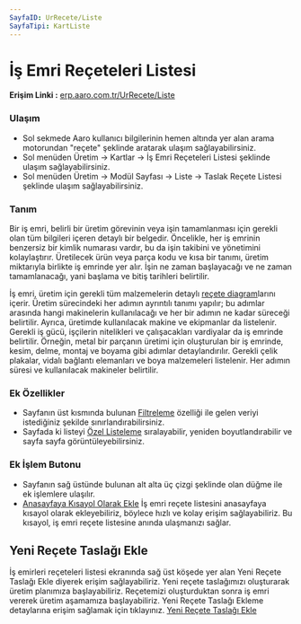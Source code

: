 ```yaml
---
SayfaID: UrRecete/Liste
SayfaTipi: KartListe
---
```


# İş Emri Reçeteleri Listesi

**Erişim Linki :** [erp.aaro.com.tr/UrRecete/Liste](erp.aaro.com.tr/UrRecete/Liste)

### Ulaşım 

- Sol sekmede Aaro kullanıcı bilgilerinin hemen altında yer alan arama motorundan "reçete" şeklinde aratarak ulaşım sağlayabilirsiniz.
- Sol menüden Üretim -> Kartlar -> İş Emri Reçeteleri Listesi şeklinde ulaşım sağlayabilirsiniz.
- Sol menüden Üretim -> Modül Sayfası -> Liste -> Taslak Reçete Listesi şeklinde ulaşım sağlayabilirsiniz.

### Tanım 

Bir iş emri, belirli bir üretim görevinin veya işin tamamlanması için gerekli olan tüm bilgileri içeren detaylı bir belgedir. 
Öncelikle, her iş emrinin benzersiz bir kimlik numarası vardır, bu da işin takibini ve yönetimini kolaylaştırır. 
Üretilecek ürün veya parça kodu ve kısa bir tanımı, üretim miktarıyla birlikte iş emrinde yer alır. 
İşin ne zaman başlayacağı ve ne zaman tamamlanacağı, yani başlama ve bitiş tarihleri belirtilir.

İş emri, üretim için gerekli tüm malzemelerin detaylı [reçete diagram](../Uretim/ReçeteDiagram.md)larını içerir. 
Üretim sürecindeki her adımın ayrıntılı tanımı yapılır; bu adımlar arasında hangi makinelerin kullanılacağı ve her bir adımın ne kadar süreceği belirtilir. 
Ayrıca, üretimde kullanılacak makine ve ekipmanlar da listelenir. Gerekli iş gücü, işçilerin nitelikleri ve çalışacakları vardiyalar da iş emrinde belirtilir.
Örneğin, metal bir parçanın üretimi için oluşturulan bir iş emrinde, kesim, delme, montaj ve boyama gibi adımlar detaylandırılır. 
Gerekli çelik plakalar, vidalı bağlantı elemanları ve boya malzemeleri listelenir. 
Her adımın süresi ve kullanılacak makineler belirtilir.

### Ek Özellikler 

- Sayfanın üst kısmında bulunan [Filtreleme](../TemelOzellikler/SayfaKisitlari.md) özelliği ile gelen veriyi istediğiniz şekilde sınırlandırabilirsiniz.
- Sayfada ki listeyi [Özel Listeleme](../TemelOzellikler/ListeNesnesi.md) sıralayabilir, yeniden boyutlandırabilir ve sayfa sayfa görüntüleyebilirsiniz.


### Ek İşlem Butonu

- Sayfanın sağ üstünde bulunan alt alta üç çizgi şeklinde olan düğme ile ek işlemlere ulaşılır.
- [Anasayfaya Kısayol Olarak Ekle](../TemelOzellikler/KisaYollaraEkleme.md)
	İş emri reçete listesini anasayfaya kısayol olarak ekleyebiliriz, böylece hızlı ve kolay erişim sağlayabiliriz.
	Bu kısayol, iş emri reçete listesine anında ulaşmanızı sağlar.

## Yeni Reçete Taslağı Ekle
 
İş emirleri reçeteleri listesi ekranında sağ üst köşede yer alan Yeni Reçete Taslağı Ekle diyerek erişim sağlayabiliriz.
Yeni reçete taslağımızı oluşturarak üretim planımıza başlayabiliriz. 
Reçetemizi oluşturduktan sonra iş emri vererek üretim aşamamıza başlayabiliriz.
Yeni Reçete Taslağı Ekleme detaylarına erişim sağlamak için tıklayınız. [Yeni Reçete Taslağı Ekle](../Uretim/YeniReceteTaslagiEkle.md)